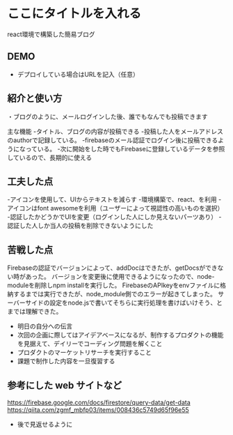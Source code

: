 # ここにタイトルを入れる
  react環境で構築した簡易ブログ
## DEMO

  - デプロイしている場合はURLを記入（任意）

## 紹介と使い方

  ・ブログのように、メールログインした後、誰でもなんでも投稿できます
  
  主な機能
  -タイトル、ブログの内容が投稿できる
  -投稿した人をメールアドレスのauthorで記録している。
  -firebaseのメール認証でログイン後に投稿できるようになっている。
  -次に開始をした時でもFirebaseに登録しているデータを参照しているので、長期的に使える

## 工夫した点
  -アイコンを使用して、UIからテキストを減らす
  -環境構築で、react、を利用
  -アイコンはfont awesomeを利用（ユーザーによって視認性の高いものを選択）
  -認証したかどうかでUIを変更（ログインした人にしか見えないパーツあり）
  -認証した人しか当人の投稿を削除できないようにした
  
## 苦戦した点
  Firebaseの認証でバージョンによって、addDocはできたが、getDocsができない時があった。
  バージョンを変更後に使用できるようになったので、node-moduleを削除しnpm installを実行した。
  FirebaseのAPIkeyをenvファイルに格納するまでは実行できたが、node_module側でのエラーが起きてしまった。
  サーバーサイドの設定をnode.jsで書いてそちらに実行処理を書けばいけそう、とまでは理解できた。

  - 明日の自分への伝言
  - 次回の企画に際してはアイデアベースになるが、制作するプロダクトの機能を見据えて、デイリーでコーディング問題を解くこと
  - プロダクトのマーケットリサーチを実行すること
  - 課題で制作した内容を一旦復習する

## 参考にした web サイトなど

https://firebase.google.com/docs/firestore/query-data/get-data
https://qiita.com/zgmf_mbfp03/items/008436c5749d65f96e55
  
  - 後で見返せるように

